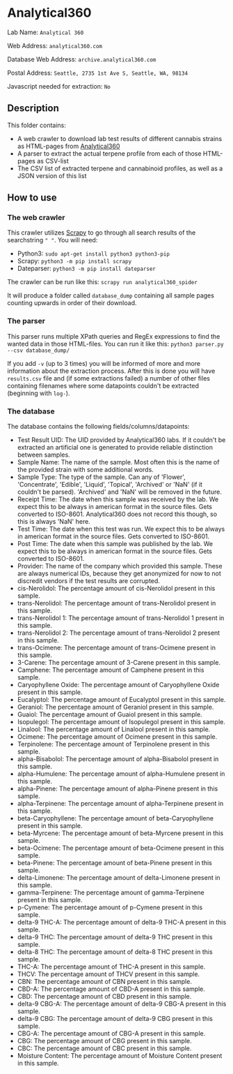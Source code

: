 # Analytical360
Lab Name: `Analytical 360`

Web Address: `analytical360.com`

Database Web Address: `archive.analytical360.com`

Postal Address: `Seattle, 2735 1st Ave S, Seattle, WA, 98134`

Javascript needed for extraction: `No`

## Description
This folder contains:
* A web crawler to download lab test results of different cannabis strains as HTML-pages from [Analytical360](http://archive.analytical360.com)
* A parser to extract the actual terpene profile from each of those HTML-pages as CSV-list
* The CSV list of extracted terpene and cannabinoid profiles, as well as a JSON version of this list

## How to use
### The web crawler
This crawler utilizes [Scrapy](https://scrapy.org/) to go through all search results of the searchstring `" "`. You will need:
* Python3: `sudo apt-get install python3 python3-pip`
* Scrapy:  `python3 -m pip install scrapy`
* Dateparser:  `python3 -m pip install dateparser`

The crawler can be run like this:
`scrapy run analytical360_spider`

It will produce a folder called `database_dump` containing all sample pages counting upwards in order of their download.

### The parser
This parser runs multiple XPath queries and RegEx expressions to find the wanted data in those HTML-files. You can run it like this:
`python3 parser.py --csv database_dump/`

If you add `-v` (up to 3 times) you will be informed of more and more information about the extraction process.
After this is done you will have `results.csv` file and (if some extractions failed) a number of other files containing filenames where some datapoints couldn't be extracted (beginning with `log-`).

### The database
The database contains the following fields/columns/datapoints:
* Test Result UID: The UID provided by Analytical360 labs. If it couldn't be extracted an artificial one is generated to provide reliable distinction between samples.
* Sample Name: The name of the sample. Most often this is the name of the provided strain with some additional words.
* Sample Type: The type of the sample. Can any of 'Flower', 'Concentrate', 'Edible', 'Liquid', 'Topical', 'Archived' or 'NaN' (if it couldn't be parsed). 'Archived' and 'NaN' will be removed in the future.
* Receipt Time: The date when this sample was received by the lab. We expect this to be always in american format in the source files. Gets converted to ISO-8601. Analytical360 does not record this though, so this is always 'NaN' here.
* Test Time: The date when this test was run. We expect this to be always in american format in the source files. Gets converted to ISO-8601.
* Post Time: The date when this sample was published by the lab. We expect this to be always in american format in the source files. Gets converted to ISO-8601.
* Provider: The name of the company which provided this sample. These are always numerical IDs, because they get anonymized for now to not discredit vendors if the test results are corrupted.
* cis-Nerolidol: The percentage amount of cis-Nerolidol present in this sample.
* trans-Nerolidol: The percentage amount of trans-Nerolidol present in this sample.
* trans-Nerolidol 1: The percentage amount of trans-Nerolidol 1 present in this sample.
* trans-Nerolidol 2: The percentage amount of trans-Nerolidol 2 present in this sample.
* trans-Ocimene: The percentage amount of trans-Ocimene present in this sample.
* 3-Carene: The percentage amount of 3-Carene present in this sample.
* Camphene: The percentage amount of Camphene present in this sample.
* Caryophyllene Oxide: The percentage amount of Caryophyllene Oxide present in this sample.
* Eucalyptol: The percentage amount of Eucalyptol present in this sample.
* Geraniol: The percentage amount of Geraniol present in this sample.
* Guaiol: The percentage amount of Guaiol present in this sample.
* Isopulegol: The percentage amount of Isopulegol present in this sample.
* Linalool: The percentage amount of Linalool present in this sample.
* Ocimene: The percentage amount of Ocimene present in this sample.
* Terpinolene: The percentage amount of Terpinolene present in this sample.
* alpha-Bisabolol: The percentage amount of alpha-Bisabolol present in this sample.
* alpha-Humulene: The percentage amount of alpha-Humulene present in this sample.
* alpha-Pinene: The percentage amount of alpha-Pinene present in this sample.
* alpha-Terpinene: The percentage amount of alpha-Terpinene present in this sample.
* beta-Caryophyllene: The percentage amount of beta-Caryophyllene present in this sample.
* beta-Myrcene: The percentage amount of beta-Myrcene present in this sample.
* beta-Ocimene: The percentage amount of beta-Ocimene present in this sample.
* beta-Pinene: The percentage amount of beta-Pinene present in this sample.
* delta-Limonene: The percentage amount of delta-Limonene present in this sample.
* gamma-Terpinene: The percentage amount of gamma-Terpinene present in this sample.
* p-Cymene: The percentage amount of p-Cymene present in this sample.
* delta-9 THC-A: The percentage amount of delta-9 THC-A present in this sample.
* delta-9 THC: The percentage amount of delta-9 THC present in this sample.
* delta-8 THC: The percentage amount of delta-8 THC present in this sample.
* THC-A: The percentage amount of THC-A present in this sample.
* THCV: The percentage amount of THCV present in this sample.
* CBN: The percentage amount of CBN present in this sample.
* CBD-A: The percentage amount of CBD-A present in this sample.
* CBD: The percentage amount of CBD present in this sample.
* delta-9 CBG-A: The percentage amount of delta-9 CBG-A present in this sample.
* delta-9 CBG: The percentage amount of delta-9 CBG present in this sample.
* CBG-A: The percentage amount of CBG-A present in this sample.
* CBG: The percentage amount of CBG present in this sample.
* CBC: The percentage amount of CBC present in this sample.
* Moisture Content: The percentage amount of Moisture Content present in this sample.
